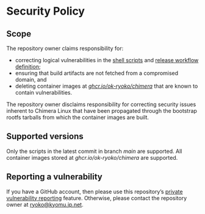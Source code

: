 # Security Policy

## Scope

The repository owner claims responsibility for:

- correcting logical vulnerabilities in the [shell scripts] and [release workflow definition];
- ensuring that build artifacts are not fetched from a compromised domain, and
- deleting container images at *[ghcr.io/ok-ryoko/chimera]* that are known to contain vulnerabilities.

The repository owner disclaims responsibility for correcting security issues inherent to Chimera Linux that have been propagated through the bootstrap rootfs tarballs from which the container images are built.

## Supported versions

Only the scripts in the latest commit in branch *main* are supported. All container images stored at *ghcr.io/ok-ryoko/chimera* are supported.

## Reporting a vulnerability

If you have a GitHub account, then please use this repository’s [private vulnerability reporting] feature. Otherwise, please contact the repository owner at [ryoko@kyomu.jp.net][contact].

[contact]: mailto:ryoko@kyomu.jp.net
[ghcr.io/ok-ryoko/chimera]: https://github.com/ok-ryoko/chimera/pkgs/container/chimera
[private vulnerability reporting]: https://docs.github.com/en/code-security/security-advisories/guidance-on-reporting-and-writing-information-about-vulnerabilities/privately-reporting-a-security-vulnerability
[shell scripts]: https://github.com/ok-ryoko/chimera/tree/main/scripts
[release workflow definition]: https://github.com/ok-ryoko/chimera/blob/main/.github/workflows/release.yml
